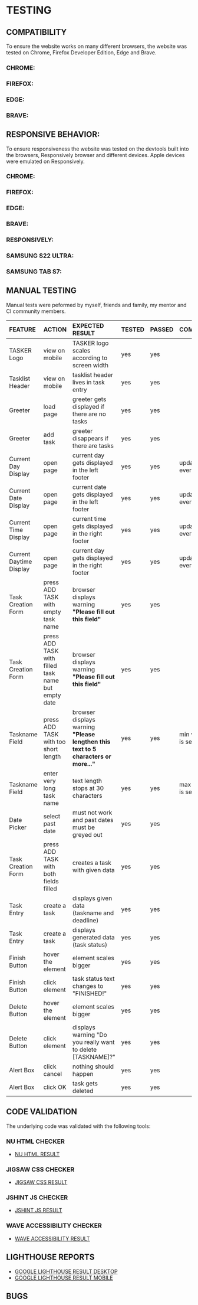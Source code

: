 # TESTING

## COMPATIBILITY

To ensure the website works on many different browsers, the website was tested on Chrome, Firefox Developer Edition, Edge and Brave.

### CHROME:



### FIREFOX:



### EDGE:



### BRAVE:



## RESPONSIVE BEHAVIOR:

To ensure responsiveness the website was tested on the devtools built into the browsers, Responsively browser and different devices. Apple devices were emulated on Responsively.

### CHROME:



### FIREFOX:



### EDGE:



### BRAVE:



### RESPONSIVELY:



### SAMSUNG S22 ULTRA:



### SAMSUNG TAB S7:



## MANUAL TESTING

Manual tests were peformed by myself, friends and family, my mentor and CI community members.

|             FEATURE              |               ACTION               |               EXPECTED RESULT               | TESTED | PASSED | COMMENT |
| :------------------------------- | :--------------------------------- | :------------------------------------------ | :----- | :----- | :------ |
| TASKER Logo             | view on mobile                                      | TASKER logo scales according to screen width                 | yes    | yes    |                        |
| Tasklist Header         | view on mobile                                      | tasklist header lives in task entry                          | yes    | yes    |                        |
| Greeter                 | load page                                           | greeter gets displayed if there are no tasks                 | yes    | yes    |                        |
| Greeter                 | add task                                            | greeter disappears if there are tasks                        | yes    | yes    |                        |
| Current Day Display     | open page                                           | current day gets displayed in the left footer                | yes    | yes    | updates every 24h      |
| Current Date Display    | open page                                           | current date gets displayed in the left footer               | yes    | yes    | updates every 24h      |
| Current Time Display    | open page                                           | current time gets displayed in the right footer              | yes    | yes    | updates every 60s      |
| Current Daytime Display | open page                                           | current day gets displayed in the right footer               | yes    | yes    | updates every 12h      |
| Task Creation Form      | press ADD TASK with empty task name                 | browser displays warning **"Please fill out this field"**    | yes    | yes    |                        |
| Task Creation Form      | press ADD TASK with filled task name but empty date | browser displays warning **"Please fill out this field"**    | yes    | yes    |                        |
| Taskname Field          | press ADD TASK with too short length                | browser displays warning **"Please lengthen this text to 5 characters or more..."** | yes    | yes    | min value is set to 5  |
| Taskname Field          | enter very long task name                           | text length stops at 30 characters                           | yes    | yes    | max value is set to 30 |
| Date Picker             | select past date                                    | must not work and past dates must be greyed out              | yes    | yes    |                        |
| Task Creation Form      | press ADD TASK with both fields filled              | creates a task with given data                               | yes    | yes    |                        |
| Task Entry              | create a task                                       | displays given data (taskname and deadline)                  | yes    | yes    |                        |
| Task Entry              | create a task                                       | displays generated data (task status)                        | yes    | yes    |                        |
| Finish Button           | hover the element                                   | element scales bigger                                        | yes    | yes    |                        |
| Finish Button           | click element                                       | task status text changes to "FINISHED!"                      | yes    | yes    |                        |
| Delete Button           | hover the element                                   | element scales bigger                                        | yes    | yes    |                        |
| Delete Button           | click element                                       | displays warning "Do you really want to delete [TASKNAME]?"  | yes    | yes    |         |
| Alert Box               | click cancel                                        | nothing should happen                                        | yes    | yes    | |
| Alert Box               | click OK                                            | task gets deleted                                            | yes    | yes    | |

## CODE VALIDATION

The underlying code was validated with the following tools:

### NU HTML CHECKER

- [NU HTML RESULT](docs/testing-images/tasker-nuhtml-result.png)

### JIGSAW CSS CHECKER

- [JIGSAW CSS RESULT](docs/testing-images/tasker-jigsaw-result.png)

### JSHINT JS CHECKER

- [JSHINT JS RESULT](docs/testing-images/tasker-jshint-results.png)

### WAVE ACCESSIBILITY CHECKER

- [WAVE ACCESSIBILITY RESULT](docs/testing-images/tasker-wave-results.png)

## LIGHTHOUSE REPORTS

- [GOOGLE LIGHTHOUSE RESULT DESKTOP](docs/testing-images/tasker-lighthouse-result-desktop.png)
- [GOOGLE LIGHTHOUSE RESULT MOBILE](docs/testing-images/tasker-lighthouse-result-mobile.png)

## BUGS

